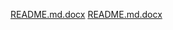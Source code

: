 [README.md.docx](https://github.com/user-attachments/files/16591174/README.md.docx)
[README.md.docx](https://github.com/user-attachments/files/16591182/README.md.docx)
